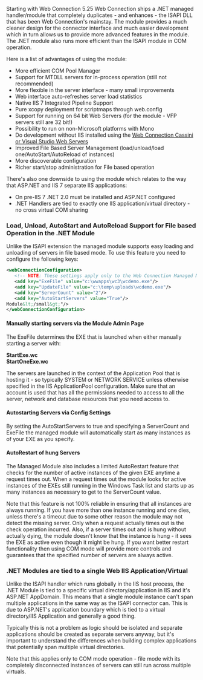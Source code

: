 ﻿Starting with Web Connection 5.25 Web Connection ships a .NET managed handler/module that completely duplicates - and enhances - the ISAPI DLL that has been Web Connection's mainstay. The module provides a much cleaner design for the connector interface and much easier development which in turn allows us to provide more advanced features in the module. The .NET module also runs more efficient than the ISAPI module in COM operation.

Here is a list of advantages of using the module:

* More efficient COM Pool Manager 
* Support for MTDLL servers for in-process operation (still not recommended)
* More flexible in the server interface - many small improvements
* Web interface auto-refreshes server load statistics
* Native IIS 7 Integrated Pipeline Support
* Pure xcopy deployment for scriptmaps through web.config
* Support for running on 64 bit Web Servers (for the module - VFP servers still are 32 bit!)
* Possibility to run on non-Microsoft platforms with Mono
* Do development without IIS installed using the [Web Connection Cassini or Visual Studio Web Servers](vfps://Topic/_2611D4RBH)
* Improved File Based Server Management (load/unload/load one/AutoStart/AutoReload of instances)
* More discoverable configuration
* Richer start/stop administration for File based operation

There's also one downside to using the module which relates to the way that ASP.NET and IIS 7 separate IIS applications:

* On pre-IIS 7 .NET 2.0 must be installed and ASP.NET configured
* .NET Handlers are tied to exactly one IIS application/virtual directory - 
no cross virtual COM sharing

### Load, Unload, AutoStart and AutoReload Support for File based Operation in the .NET Module
Unlike the ISAPI extension the managed module supports easy loading and unloading of servers in file based mode. To use this feature you need to configure the following keys:

```xml
<webConnectionConfiguration>
   <!-- NOTE: These settings apply only to the Web Connection Managed Module! -->
   <add key="ExeFile" value="c:\wwapps\wc3\wcdemo.exe"/>
   <add key="UpdateFile" value="c:\temp\uploads\wcdemo.exe"/>
   <add key="ServerCount" value="2"/>
   <add key="AutoStartServers" value="True"/>
Module&lt;/small&gt;"/>
</webConnectionConfiguration>
````

#### Manually starting servers via the Module Admin Page
The ExeFile determines the EXE that is launched when either manually starting a server with:

**StartExe.wc**  
**StartOneExe.wc**

The servers are launched in the context of the Application Pool that is hosting it - so typically SYSTEM or NETWORK SERVICE unless otherwise specified in the IIS ApplicationPool configuration. Make sure that an account is used that has all the permissions needed to access to all the server, network and database resources that you need access to.

#### Autostarting Servers via Config Settings
By setting the AutoStartServers to true and specifying a ServerCount and ExeFile the managed module will automatically start as many instances as of your EXE as you specify. 

#### AutoRestart of hung Servers
The Managed Module also includes a limited AutoRestart feature that checks for the number of active instances of the given EXE anytime a request times out. When a request times out the module looks for active instances of the EXEs still running in the Windows Task list and starts up as many instances as necessary to get to the ServerCount value.

Note that this feature is not 100% reliable in ensuring that all instances are always running. If you have more than one instance running and one dies, unless there's a timeout due to some other reason the module may not detect the missing server. Only when a request actually times out is the check operation incurred. Also, if a server times out and is hung without actually dying, the module doesn't know that the instance is hung - it sees the EXE as active even though it might be hung. If you want better restart functionality then using COM mode will provide more controls and guarantees that the specified number of servers are always active.

### .NET Modules are tied to a single Web IIS Application/Virtual
Unlike the ISAPI handler which runs globally in the IIS host process, the .NET Module is tied to a specific virtual directory/application in IIS and it's ASP.NET AppDomain. This means that a single module instance can't span multiple applications in the same way as the ISAPI connector can. This is due to ASP.NET's application boundary which is tied to a virtual directory/IIS Application and generally a good thing.

Typically this is not a problem as logic should be isolated and separate applications should be created as separate servers anyway, but it's important to understand the differences when building complex applications that potentially span multiple virtual directories.

Note that this applies only to COM mode operation - file mode with its completely disconnected instances of servers can still run across multiple virtuals.